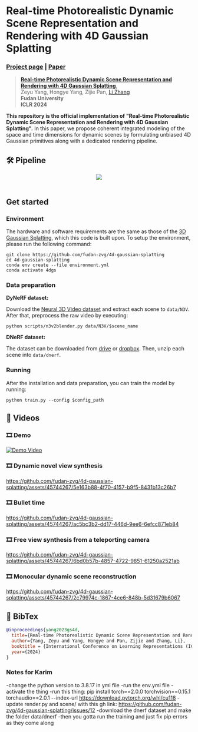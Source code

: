 # Real-time Photorealistic Dynamic Scene Representation and Rendering with 4D Gaussian Splatting
### [Project page](https://fudan-zvg.github.io/4d-gaussian-splatting/) | [Paper](https://arxiv.org/abs/2310.10642)
> [**Real-time Photorealistic Dynamic Scene Representation and Rendering with 4D Gaussian Splatting**](https://arxiv.org/abs/2310.10642),            
> Zeyu Yang, Hongye Yang, Zijie Pan, [Li Zhang](https://lzrobots.github.io)  
> **Fudan University**  
> **ICLR 2024**


**This repository is the official implementation of "Real-time Photorealistic Dynamic Scene Representation and Rendering with 4D Gaussian Splatting".** In this paper, we propose coherent integrated modeling of the space and time dimensions for dynamic scenes by formulating unbiased 4D Gaussian primitives along with a dedicated rendering pipeline.


## 🛠️ Pipeline
<div align="center">
  <img src="assets/pipeline.png"/>
</div><br/>


## Get started

### Environment

The hardware and software requirements are the same as those of the [3D Gaussian Splatting](https://github.com/graphdeco-inria/gaussian-splatting), which this code is built upon. To setup the environment, please run the following command:

```shell
git clone https://github.com/fudan-zvg/4d-gaussian-splatting
cd 4d-gaussian-splatting
conda env create --file environment.yml
conda activate 4dgs
```

### Data preparation

**DyNeRF dataset:**

Download the [Neural 3D Video dataset](https://github.com/facebookresearch/Neural_3D_Video) and extract each scene to `data/N3V`. After that, preprocess the raw video by executing:

```shell
python scripts/n3v2blender.py data/N3V/$scene_name
```

**DNeRF dataset:**

The dataset can be downloaded from [drive](https://drive.google.com/file/d/19Na95wk0uikquivC7uKWVqllmTx-mBHt/view?usp=sharing) or [dropbox](https://www.dropbox.com/s/0bf6fl0ye2vz3vr/data.zip?dl=0). Then, unzip each scene into `data/dnerf`.


### Running

After the installation and data preparation, you can train the model by running:

```shell
python train.py --config $config_path
```

## 🎥 Videos

### 🎞️ Demo

[![Demo Video](https://i3.ytimg.com/vi/3cXC9e4CujM/maxresdefault.jpg)](https://www.youtube.com/embed/3cXC9e4CujM)

### 🎞️ Dynamic novel view synthesis

https://github.com/fudan-zvg/4d-gaussian-splatting/assets/45744267/5e163b88-4f70-4157-b9f5-8431b13c26b7

### 🎞️ Bullet time

https://github.com/fudan-zvg/4d-gaussian-splatting/assets/45744267/ac5bc3b2-dd17-446d-9ee6-6efcc871eb84

### 🎞️ Free view synthesis from a teleporting camera

https://github.com/fudan-zvg/4d-gaussian-splatting/assets/45744267/6bd0b57b-4857-4722-9851-61250a2521ab

### 🎞️ Monocular dynamic scene reconstruction

https://github.com/fudan-zvg/4d-gaussian-splatting/assets/45744267/2c79974c-1867-4ce6-848b-5d31679b6067


## 📜 BibTex
```bibtex
@inproceedings{yang2023gs4d,
  title={Real-time Photorealistic Dynamic Scene Representation and Rendering with 4D Gaussian Splatting},
  author={Yang, Zeyu and Yang, Hongye and Pan, Zijie and Zhang, Li},
  booktitle = {International Conference on Learning Representations (ICLR)},
  year={2024}
}
```
### Notes for Karim 
-change the python version to 3.8.17 in yml file
-run the env.yml file
-activate the thing
-run this thing: pip install torch==2.0.0 torchvision==0.15.1 torchaudio==2.0.1 --index-url https://download.pytorch.org/whl/cu118
-update render.py and scene/ with this gh link: https://github.com/fudan-zvg/4d-gaussian-splatting/issues/12
-download the dnerf dataset and make the folder data/dnerf
-then you gotta run the training and just fix pip errors as they come along
